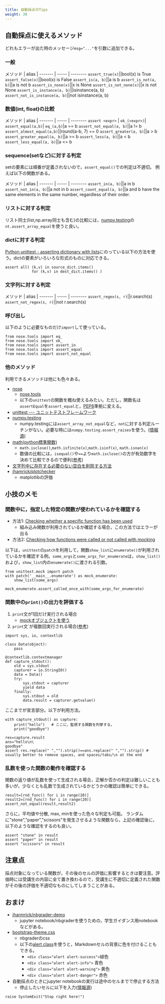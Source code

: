 ```yaml
---
title: 自動採点のTips
weight: 30
---
```


## 自動採点に使えるメソッド

どれもエラーが出た時のメッセージ`msg="..."`を引数に追加できる。

### 一般

メソッド | alias | 
------- | ----- | --------
`assert_true(x)`||bool(x) is True
`assert_false(x)`||bool(x) is False
`assert_is(a, b)`||a is b
`assert_is_not(a, b)`||a is not b
`assert_is_none(x)`||x is None
`assert_is_not_none(x)`||x is not None
`assert_is_instance(a, b)`||isinstance(a, b)
`assert_not_is_instance(a, b)`||not isinstance(a, b)


### 数値(int, float)の比較

メソッド | alias | 
------- | ----- | --------
`assert <expr>` | `ok_(<expr>)`|
`assert_equal(a,b)`| `eq_(a,b)`|a == b
`assert_not_equal(a, b)`||a != b
`assert_almost_equal(a,b)`||round(a-b, 7) == 0
`assert_greater(a, b)`||a > b
`assert_greater_equal(a, b)`||a >= b
`assert_less(a, b)`||a < b
`assert_less_equal(a, b)`||a <= b


### sequence(setなど)に対する判定

setの要素には順番が定義されないので，`assert_equal()`での判定は不適切。
例えば以下の関数がある。

メソッド | alias | 
------- | ----- | --------
`assert_in(a, b)`||a in b
`assert_not_in(a, b)`||a not in b
`assert_count_equal(a, b)`||a and b have the same elements in the same number, regardless of their order.


### リストに対する判定

リスト同士(list,np.array同士も含む)の比較には，[numpy.testing](https://docs.scipy.org/doc/numpy-1.14.1/reference/routines.testing.html)の`nt.assert_array_equal`を使うと良い。

### dictに対する判定

[Python unittest - asserting dictionary with lists](https://stackoverflow.com/questions/14491164/python-unittest-asserting-dictionary-with-lists)にのっている以下の方法を使う。dictの要素がいろいろな形式のものに対応できる。
```
assert all( (k,v) in source_dict.items()
            for (k,v) in dest_dict.items() )
```


### 文字列に対する判定

メソッド | alias | 
------- | ----- | --------
`assert_regex(s, r)`||r.search(s)
`assert_not_regex(s, r)`||not r.search(s)

### 呼び出し
以下のように必要なものだけ`import`して使っている。

```
from nose.tools import eq_
from nose.tools import ok_
from nose.tools import assert_in
from nose.tools import assert_equal
from nose.tools import assert_not_equal
```

### 他のメソッド
利用できるメソッドは他にも色々ある。

- [nose](https://nose.readthedocs.io/en/latest/)
	- [nose.tools](https://nose.readthedocs.io/en/latest/testing_tools.html)
	- 以下の`unittest`の関数を概ね使えるみたい。ただし，関数名は`assertEqual`を`assert_equal`と，[PEP8](https://www.python.org/dev/peps/pep-0008/#function-names)準拠に変える。
- [unittest --- ユニットテストフレームワーク](https://docs.python.org/ja/3/library/unittest.html)
- [numpy.testing](https://docs.scipy.org/doc/numpy-1.14.1/reference/routines.testing.html)
	- numpy.testingには`assert_array_not_equal`など，`not`に対する判定ルーチンがない。必要な時には`numpy.testing.assert_raises`を使う。([情報源](https://stackoverflow.com/questions/38506044/numpy-testing-assert-array-not-equal))
- [math(python標準関数)](https://docs.python.org/3/library/math.html)
	- `math.isclose()`,`math.isfinite(x)`,`math.isinf(x)`, `math.isnan(x)`
	- 数値の比較には，`isequal()`や`==`より`math.isclose()`の方が有効数字を決めて比較できるので便利([参考](https://github.com/LDSSA/wiki/wiki/Using-nbgrader-for-Exercise-Notebooks))
- [文字列中に存在する必要のない空白を削除する方法
](https://qiita.com/ntakuya/items/1153940f3e9c6282b4c5)
- [jhamrick/plotchecker](https://github.com/jhamrick/plotchecker)
	- matplotlibの評価

## 小技のメモ
### 関数中に，指定した特定の関数が使われているかを確認する

- 方法1: [Checking whether a specific function has been used](https://nbgrader.readthedocs.io/en/stable/user_guide/autograding_resources.html#checking-how-functions-were-called-or-not-called-with-mocking)
	- 組み込み関数が利用されているか確認する場合，この方法ではエラーが出る
- 方法2: [Checking how functions were called or not called with mocking](https://nbgrader.readthedocs.io/en/stable/user_guide/autograding_resources.html#checking-how-functions-were-called-or-not-called-with-mocking)

以下は，`unittest`の`patch`を利用して，関数`show_list`に`enumerate()`が利用されているかを確認する例。`some_args`と`some_args_for_enumerate`は，`show_list()`および，`show_list`内の`enumerate()`に渡される引数。

```
from unittest.mock import patch
with patch('__main__.enumerate') as mock_enumerate:
    show_list(some_args)

mock_enumerate.assert_called_once_with(some_args_for_enumerate)
```

### 関数中の`print()`の出力を評価する

1. `print`文が1回だけ実行される場合
	- [mockオブジェクトを使う](https://nbgrader.readthedocs.io/en/stable/user_guide/autograding_resources.html#checking-how-functions-were-called-or-not-called-with-mocking)
2. `print`文`が複数回実行される場合([参考](https://stackoverflow.com/questions/2654834/capturing-stdout-within-the-same-process-in-python/3113913#3113913))

```
import sys, io, contextlib

class Data(object):
	pass

@contextlib.contextmanager
def capture_stdout():
	old = sys.stdout
	capturer = io.StringIO()
	data = Data()
	try:
		sys.stdout = capturer
		yield data
	finally:
		sys.stdout = old
		data.result = capturer.getvalue()
```
ここまでが宣言部分。以下が利用方法。

```
with capture_stdout() as capture:
	print("hello")   # ここに，監視する関数を列挙する。
	print("goodbye")

res=capture.result
ans="hello\n\
goodbye"
assert res.replace(" ","").strip()==ans.replace(" ","").strip() # usually better to remove spaces, and spaces/tabs/\n at the end
```

### 乱数を使った関数の動作を確認する

関数の返り値が乱数を使って生成される場合，正解か否かの判定は難しいことも多いが，少なくとも乱数で生成されているかどうかの確認は簡単にできる。

```
result=[rnd_func() for i in range(20)]
result2=[rnd_func() for i in range(20)]
assert_not_equal(result,result2)
```
さらに，平均値や分散, max, minを使った色々な判定も可能。
ランダムに"stone","paper","scissors"を発生させるような関数なら，上記の確認後に，以下のような確認をするのも良い。

```
assert "stone" in result
assert "paper" in result
assert "scissors" in result
```

## 注意点

採点対象になっている関数が，その後のセルの評価に影響するときは要注意。評価時には受講生の内容に全て置き換わるので，受講生に不適切に定義された関数がその後の評価を不適切なものにしてしまうことがある。

## おまけ

- [jharmrick/nbgrader-demo](https://github.com/jhamrick/nbgrader-demo)
	- jupyter notebook/nbgraderを使うための，学生ガイダンス用notebookなどがある。
- [bootstrap-theme.css](https://github.com/jupyter/nbgrader/blob/master/nbgrader/server_extensions/formgrader/static/components/bootstrap/css/bootstrap-theme.css)
	- nbgraderのcss
	- 以下の[alert class](https://getbootstrap.com/docs/4.0/components/alerts/)を使うと，Markdownセルの背景に色を付けることもできる。
		- `<div class="alert alert-success">`緑色
		- `<div class="alert alert-info">` 青色
		- `<div class="alert alert-warning">` 黄色
		- `<div class="alert alert-danger">` 赤色
- 自動採点のときにjupyter notebookの実行は途中のセルまでで停止する方法
	- 停止したいセルに以下を入力([情報源](https://stackoverflow.com/questions/40554446/how-to-stop-execution-of-all-cells-in-jupyter-notebook))

```
raise SystemExit("Stop right here!")
```

